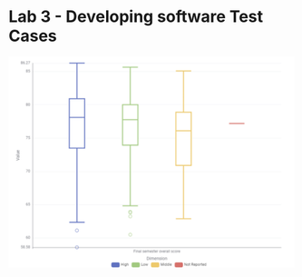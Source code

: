 # Lab 3 - Developing software Test Cases 
![alt text](https://github.com/naychi24/Lab-3/blob/master/Screenshot%202025-05-26%20143550.png)
